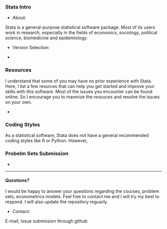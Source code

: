 ### Stata Intro 

- About: 

Stata is a general-purpose statistical software package. Most of its users work in research, especially in the fields of economics, sociology, political science, biomedicine and epidemiology. 

- Version Selection:



- 

### Resources

I understand that some of you may have no prior experience with Stata. Here, I list a few resurces that can help you get started and improve your skills with this software. Most of the issues you encounter can be found online. So I encourage you to maxmize the resouces and resolve the issues on your own.

- 


### Coding Styles

As a statistical software, Stata does not have a general recommended coding styles like R or Python. However, 



### Probelm Sets Submission

- 


---
#### *Questions?*

I would be happy to answer your questions regarding the courses, problem sets, econometrics models. Feel free to contact me and I will try my best to respond. I will also update the repository reguarly.

- Contact: 

E-mail; Issue submission through github


